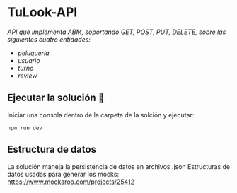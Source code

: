 # TuLook-API
_API que implementa ABM, soportando GET, POST, PUT, DELETE, sobre las siguientes cuatro entidades:_
 - _peluqueria_
 - _usuario_
 - _turno_
 - _review_
 
 
## Ejecutar la solución 🚀
Iniciar una consola dentro de la carpeta de la solción y ejecutar:
```
npm run dev
```

## Estructura de datos
La solución maneja la persistencia de datos en archivos .json
Estructuras de datos usadas para generar los mocks:
https://www.mockaroo.com/projects/25412

